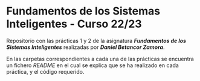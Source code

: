 # Fundamentos de los Sistemas Inteligentes - Curso 22/23

Repositorio con las prácticas 1 y 2 de la asignatura ***Fundamentos de los Sistemas Inteligentes*** realizadas por ***Daniel Betancor Zamora***.

En las carpetas correspondientes a cada una de las prácticas se encuentra un fichero *README* en el cual se explica que se ha realizado en cada práctica, y el código requerido.
